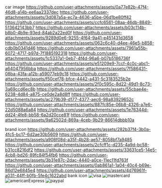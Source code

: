 car image
https://github.com/user-attachments/assets/0a77e82b-47f4-46d8-a14b-ee6aa2337dec
https://github.com/user-attachments/assets/3d087a5a-ec7a-4636-a5be-06d1be80ff42
https://github.com/user-attachments/assets/ccfc6561-08aa-46db-8849-513642143bb7
https://github.com/user-attachments/assets/b03c114b-b8b0-4b9e-93ed-84ab2a22ed0f
https://github.com/user-attachments/assets/9289d0e6-9255-4f64-9a41-e451431d3658
https://github.com/user-attachments/assets/062c6c40-d4ee-46e5-b858-cdb0b0341d46
https://github.com/user-attachments/assets/7961a55b-6072-4717-b97d-7f1885192318
https://github.com/user-attachments/assets/1c5337a1-0eb7-4f4d-96a6-b07b5186736f
https://github.com/user-attachments/assets/e51209e9-7ccf-4c0c-abc1-a64047956bba
https://github.com/user-attachments/assets/7f586431-08ba-43fa-a12b-a59077eb9c18
https://github.com/user-attachments/assets/f50cef78-bfce-4442-a431-5c3183525b2e
https://github.com/user-attachments/assets/2f0c595c-8d22-49d1-8c73-3a69ccd6ec8b
https://github.com/user-attachments/assets/55cbae4e-6238-4d84-a875-ce0de2a8d8ff
https://github.com/user-attachments/assets/ac279b39-d177-4377-aec6-98a83929652c
https://github.com/user-attachments/assets/887fc85e-06b8-4326-a7e6-22d5088a6a84
https://github.com/user-attachments/assets/1e76344d-dd24-4fe8-bb58-6a2d20cce81f
https://github.com/user-attachments/assets/9a62502d-869a-4ceb-9b29-86614dbbb10a







brand icon
https://github.com/user-attachments/assets/282b37f4-3b0a-4fc5-bc17-6d2ae30b5609
https://github.com/user-attachments/assets/a908f08d-a35f-4b28-ae57-8058bf7a9485
https://github.com/user-attachments/assets/2cfcff1c-d235-4a9d-bc58-b31cc8216df2
https://github.com/user-attachments/assets/33631ce5-14e5-4cb8-bd26-89fc84f54fb6
https://github.com/user-attachments/assets/3b31e87c-2dac-4440-a0ce-11ec11fd763f
https://github.com/user-attachments/assets/0ab861a1-1a04-40c4-b69e-86d12e6845e4
https://github.com/user-attachments/assets/4d76961f-a031-44ff-b0fb-5fe4c1622abd
bank icon
![visa](https://github.com/user-attachments/assets/3a3adfad-adcf-4fac-87c1-f2a513b358c2)
![mastercard](https://github.com/user-attachments/assets/576efced-a04c-4e29-b626-35c63cad1cd8)
![americanExpress](https://github.com/user-attachments/assets/feedf865-9a8b-42d9-92ed-ad9132dcad69)
![paypal](https://github.com/user-attachments/assets/e911ef19-5358-4e1a-be48-102a1e4a8468)
